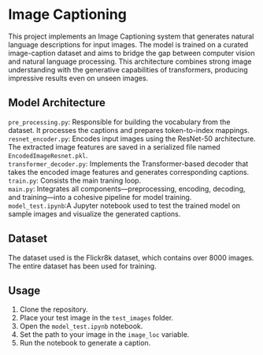 # Image Captioning

This project implements an Image Captioning system that generates natural language descriptions for input images. The model is trained on a curated image-caption dataset and aims to bridge the gap between computer vision and natural language processing. This architecture combines strong image understanding with the generative capabilities of transformers, producing impressive results even on unseen images.

## Model Architecture
`pre_processing.py`: Responsible for building the vocabulary from the dataset. It processes the captions and prepares token-to-index mappings.  
`resnet_encoder.py`: Encodes input images using the ResNet-50 architecture. The extracted image features are saved in a serialized file named `EncodedImageResnet.pkl`.  
`transformer_decoder.py`: Implements the Transformer-based decoder that takes the encoded image features and generates corresponding captions.  
`train.py`: Consists the main traning loop.  
`main.py`: Integrates all components—preprocessing, encoding, decoding, and training—into a cohesive pipeline for model training.  
`model_test.ipynb`:A Jupyter notebook used to test the trained model on sample images and visualize the generated captions.  

## Dataset  
The dataset used is the Flickr8k dataset, which contains over 8000 images. The entire dataset has been used for training.

## Usage  
1. Clone the repository.  
2. Place your test image in the `test_images` folder.  
3. Open the `model_test.ipynb` notebook.  
4. Set the path to your image in the `image_loc` variable.  
5. Run the notebook to generate a caption.

